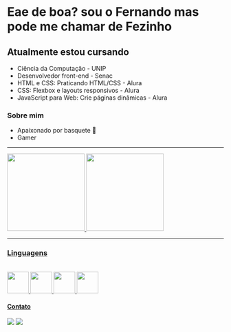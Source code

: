  <h1>Eae de boa? sou o Fernando mas pode me chamar de Fezinho</h1>
    <h2>Atualmente estou cursando</h2>
    <ul>
        <li>Ciência da Computação - UNIP</li>
        <li>Desenvolvedor front-end - Senac</li>
        <li>HTML e CSS: Praticando HTML/CSS - Alura</li>
        <li>CSS: Flexbox e layouts responsivos - Alura</li>
        <li>JavaScript para Web: Crie páginas dinâmicas - Alura</li>
    </ul>
    <h3>Sobre mim</h3>
    <ul>
        <li>Apaixonado por basquete 🏀 </li>
        <li>Gamer</li>
    </ul>
    <hr>
    <div>
        <div>
            <a href="https://github.com/Fezinh0">
                <img height="180em"
                    src="https://github-readme-stats.vercel.app/api/top-langs/?username=Fezinh0&layout=compact&langs_count=7&theme=dracula" />
                <img height="180em"
                    src="https://github-readme-stats.vercel.app/api?username=Fezinh0&show_icons=true&theme=dracula&include_all_commits=true&count_private=true" />
        </div>
        <hr>
    </div>
    <h3>Linguagens</h3>
    <link rel="stylesheet" href="https://cdn.jsdelivr.net/gh/devicons/devicon@v2.15.1/devicon.min.css">
    <div style="display: inline_block" style="line height:" 5.5"><br>
        <img src="https://cdn.jsdelivr.net/gh/devicons/devicon/icons/html5/html5-original.svg" width="50" height="50" />
        <img src="https://cdn.jsdelivr.net/gh/devicons/devicon/icons/css3/css3-original.svg" width="50" heigth="50" />
        <img src="https://cdn.jsdelivr.net/gh/devicons/devicon/icons/javascript/javascript-original.svg" width="50"
            heigth="50" />
        <img src="https://cdn.jsdelivr.net/gh/devicons/devicon/icons/react/react-original.svg" width="50" heigth="50" />
    </div>
    <h4>Contato</h4>
    <div>
        <a href="mailto:fernando.developer.16@gmail.com"><img
                src="https://img.shields.io/badge/Gmail-D14836?style=for-the-badge&logo=gmail&logoColor=white"
                target="_blank"></a>
        <a href="https://www.linkedin.com/in/fernando-oliveira-0001a0236/" target="_blank"><img
                src="https://img.shields.io/badge/-LinkedIn-%230077B5?style=for-the-badge&logo=linkedin&logoColor=white"
                target="_blank"></a>
    </div>

  

          


